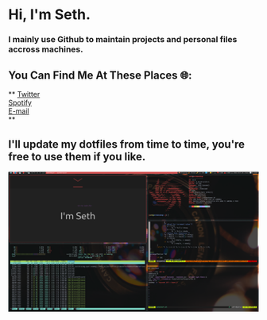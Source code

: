 # Hi, I'm Seth.
<h3> I mainly use Github to maintain projects and personal files accross machines.<h3/>

## You Can Find Me At These Places 🌐:
**
<a href="https://twitter.com/Seth06098372" >Twitter<a/>
<br />
<a href="https://open.spotify.com/user/qwr2j3sfc6quajm51dtz54sde?si=c91e27cd71b4497a" >Spotify<a/>
<br />
<a href="mailto:%20SethThyer.Business@gmail.com?Subject=Want%27s%20To%20Chat!" >E-mail<a/>
<br />
**
<br />
## I'll update my dotfiles from time to time, you're free to use them if you like.
<img src="desktop.png">
